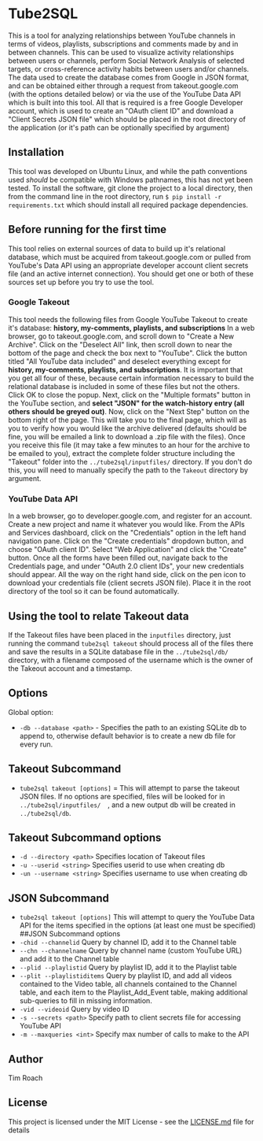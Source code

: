 # Tube2SQL
This is a tool for analyzing relationships between YouTube channels in terms of videos, playlists, subscriptions and comments made by and in between channels. This can be used to visualize activity relationships between users or channels, perform Social Network Analysis of selected targets, or cross-reference activity habits between users and/or channels. The data used to create the database comes from Google in JSON format, and can be obtained either through a request from takeout.google.com (with the options detailed below) or via the use of the YouTube Data API which is built into this tool. All that is required is a free Google Developer account, which is used to create an "OAuth client ID" and download a "Client Secrets JSON file" which should be placed in the root directory of the application (or it's path can be optionally specified by argument)

## Installation
This tool was developed on Ubuntu Linux, and while the path conventions used *should* be compatible with Windows pathnames, this has not yet been tested. To install the software, git clone the project to a local directory, then from the command line in the root directory, run `$ pip install -r requirements.txt` which should install all required package dependencies. 

## Before running for the first time
This tool relies on external sources of data to build up it's relational database, which must be acquired from takeout.google.com or pulled from YouTube's Data API using an appropriate developer account client secrets file (and an active internet connection). You should get one or both of these sources set up before you try to use the tool.

### Google Takeout
This tool needs the following files from Google YouTube Takeout to create it's database: **history, my-comments, playlists, and subscriptions**
In a web browser, go to takeout.google.com, and scroll down to "Create a New Archive". Click on the "Deselect All" link, then scroll down to near the bottom of the page and check the box next to "YouTube". Click the button titled "All YouTube data included" and deselect everything except for **history, my-comments, playlists, and subscriptions**. It is important that you get all four of these, because certain information necessary to build the relational database is included in some of these files but not the others. Click OK to close the popup. Next, click on the "Multiple formats" button in the YouTube section, and **select "JSON" for the watch-history entry (all others should be greyed out)**. Now, click on the "Next Step" button on the bottom right of the page. This will take you to the final page, which will as you to verify how you would like the archive delivered (defaults should be fine, you will be emailed a link to download a .zip file with the files). Once you receive this file (it may take a few minutes to an hour for the archive to be emailed to you), extract the complete folder structure including the "Takeout" folder into the `../tube2sql/inputfiles/` directory. If you don't do this, you will need to manually specify the path to the `Takeout` directory by argument.

### YouTube Data API
In a web browser, go to developer.google.com, and register for an account. Create a new project and name it whatever you would like. From the APIs and Services dashboard, click on the "Credentials" option in the left hand navigation pane. Click on the "Create credentials" dropdown button, and choose "OAuth client ID". Select "Web Application" and click the "Create" button. Once all the forms have been filled out, navigate back to the Credentials page, and under "OAuth 2.0 client IDs", your new credentials should appear. All the way on the right hand side, click on the pen icon to download your credentials file (client secrets JSON file). Place it in the root directory of the tool so it can be found automatically.

## Using the tool to relate Takeout data
If the Takeout files have been placed in the `inputfiles` directory, just running the command `tube2sql takeout` should process all of the files there and save the results in a SQLite database file in the `../tube2sql/db/` directory, with a filename composed of the username which is the owner of the Takeout account and a timestamp.

## Options
Global option: 
* `-db --database <path>` - Specifies the path to an existing SQLite db to append to, otherwise default behavior is to create a new db file for every run.
## Takeout Subcommand 
* `tube2sql takeout [options]` = This will attempt to parse the takeout JSON files. If no options are specified, files will be looked for in `../tube2sql/inputfiles/  `, and a new output db will be created in `../tube2sql/db`. 
## Takeout Subcommand options
* `-d --directory <path>` Specifies location of Takeout files
* `-u --userid <string>` Specifies userid to use when creating db 
* `-un --username <string>` Specifies username to use when creating db 
## JSON Subcommand
* `tube2sql takeout [options]` This will attempt to query the YouTube Data API for the items specified in the options (at least one must be specified)
##JSON Subcommand options
* `-chid --channelid` Query by channel ID, add it to the Channel table
* `--chn --channelname` Query by channel name (custom YouTube URL) and add it to the Channel table
* `--plid --playlistid` Query by playlist ID, add it to the Playlist table
* `--plit --playlistiditems` Query by playlist ID, and add all videos contained to the Video table, all channels contained to the Channel table, and each item to the Playlist_Add_Event table, making additional sub-queries to fill in missing information.
* `-vid --videoid` Query by video ID
* `-s --secrets <path>` Specify path to client secrets file for accessing YouTube API
* `-m --maxqueries <int>` Specify max number of calls to make to the API


## Author
Tim Roach

## License

This project is licensed under the MIT License - see the [LICENSE.md](LICENSE.md) file for details
